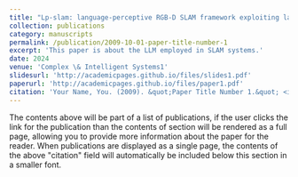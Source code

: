 ```yaml
---
title: "Lp-slam: language-perceptive RGB-D SLAM framework exploiting large language model"
collection: publications
category: manuscripts
permalink: /publication/2009-10-01-paper-title-number-1
excerpt: 'This paper is about the LLM employed in SLAM systems.'
date: 2024
venue: 'Complex \& Intelligent Systems1'
slidesurl: 'http://academicpages.github.io/files/slides1.pdf'
paperurl: 'http://academicpages.github.io/files/paper1.pdf'
citation: 'Your Name, You. (2009). &quot;Paper Title Number 1.&quot; <i>Journal 1</i>. 1(1).'
---
```


The contents above will be part of a list of publications, if the user clicks the link for the publication than the contents of section will be rendered as a full page, allowing you to provide more information about the paper for the reader. When publications are displayed as a single page, the contents of the above "citation" field will automatically be included below this section in a smaller font.
